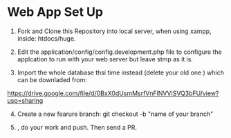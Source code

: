 # Web App Set Up

1. Fork and Clone this Repository into local server, when using xampp, inside: htdocs/huge.

2. Edit the application/config/config.development.php file to configure the applcation to run with your web server but leave stmp as it is.

3. Import the whole database thsi time instead (delete your old one ) which can be downladed from: 

https://drive.google.com/file/d/0BxX0dUsmMsrfVnFlNVViSVQ3bFU/view?usp=sharing

4. Create a new fearure branch: git checkout -b "name of your branch"

5. , do your work and push. Then send a PR. 
